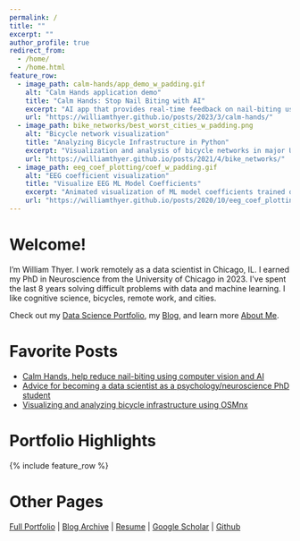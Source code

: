 ```yaml
---
permalink: /
title: ""
excerpt: ""
author_profile: true
redirect_from: 
  - /home/
  - /home.html
feature_row:
  - image_path: calm-hands/app_demo_w_padding.gif
    alt: "Calm Hands application demo"
    title: "Calm Hands: Stop Nail Biting with AI"
    excerpt: "AI app that provides real-time feedback on nail-biting using a fine-tuned deep neural network."
    url: "https://williamthyer.github.io/posts/2023/3/calm-hands/"
  - image_path: bike_networks/best_worst_cities_w_padding.png
    alt: "Bicycle network visualization"
    title: "Analyzing Bicycle Infrastructure in Python"
    excerpt: "Visualization and analysis of bicycle networks in major US cities with OSMnx and Python."
    url: "https://williamthyer.github.io/posts/2021/4/bike_networks/"
  - image_path: eeg_coef_plotting/coef_w_padding.gif
    alt: "EEG coefficient visualization"
    title: "Visualize EEG ML Model Coefficients"
    excerpt: "Animated visualization of ML model coefficients trained on EEG data."
    url: "https://williamthyer.github.io/posts/2020/10/eeg_coef_plotting/"
---
```


Welcome!
======
I’m William Thyer. I work remotely as a data scientist in Chicago, IL. I earned my PhD in Neuroscience from the University of Chicago in 2023. I've spent the last 8 years solving difficult problems with data and machine learning. I like cognitive science, bicycles, remote work, and cities. 

Check out my [Data Science Portfolio](https://williamthyer.com/portfolio/), my [Blog](https://williamthyer.com/blog/), and learn more [About Me](https://williamthyer.com/about/).

Favorite Posts
======
- [Calm Hands, help reduce nail-biting using computer vision and AI](https://williamthyer.github.io/posts/2023/3/calm-hands/)  
- [Advice for becoming a data scientist as a psychology/neuroscience PhD student](https://williamthyer.github.io/posts/2022/1/phd_to_data_science/)  
- [Visualizing and analyzing bicycle infrastructure using OSMnx](https://williamthyer.github.io/posts/2021/4/bike_networks/)  

Portfolio Highlights
=====
{% include feature_row %}

<!-- {% include feature_row id="feature_row2" %} -->

Other Pages
=====
[Full Portfolio](https://williamthyer.github.io/portfolio) | [Blog Archive](https://williamthyer.github.io/blog) | [Resume](https://williamthyer.github.io/files/Thyer_William_Resume.pdf) | [Google Scholar](https://scholar.google.com/citations?hl=en&user=UY2PMbcAAAAJ) | [Github](https://github.com/WilliamThyer)  

